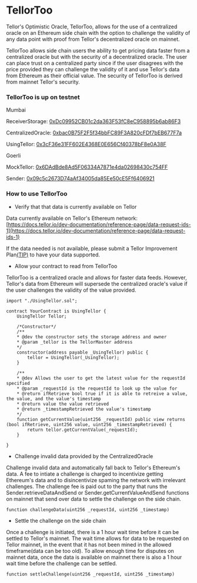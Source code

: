 # TellorToo

Tellor's Optimistic Oracle, TellorToo, allows for the use of a centralized oracle on an Ethereum side chain with the option to challenge the validity of any data point with proof from Tellor's decentralized oracle on mainnet.

TellorToo allows side chain users the ability to get pricing data faster from a centralized oracle but with the security of a decentralized oracle. The user can place trust on a centralized party since if the user disagrees with the price provided they can challenge the validity of it and use Tellor's data from Ethereum as their official value. The security of TellorToo is derived from mainnet Tellor's security.

### TellorToo is up on testnet


Mumbai

ReceiverStorage: [0xDc09952CB01c2da363F53fC8eC958895b6ab86F3](
https://mumbai-explorer.matic.today/address/0xDc09952CB01c2da363F53fC8eC958895b6ab86F3/contracts)

CentralizedOracle: [0xbac0B75F2F5f34bbFC89F3A820cFDf7bEB677F7a](
https://mumbai-explorer.matic.today/address/0xbac0B75F2F5f34bbFC89F3A820cFDf7bEB677F7a/contracts)

UsingTellor: [0x3cF36e31FF602E4368E0E656Cf40378bF8e0A38F](
https://mumbai-explorer.matic.today/address/0x3cF36e31FF602E4368E0E656Cf40378bF8e0A38F/contracts)

Goerli

MockTellor: [0x6DAdBde8Ad5F06334A7871e4da02698430c754FF](
https://goerli.etherscan.io/address/0x6DAdBde8Ad5F06334A7871e4da02698430c754FF#code)

Sender: [0x09c5c2673D74aAf34005da85Ee50cE5Ff6406921](
https://goerli.etherscan.io/address/0x09c5c2673D74aAf34005da85Ee50cE5Ff6406921#code)


### How to use TellorToo

* Verify that that data is currently available on Tellor 

Data currently available on Tellor's Ethereum network: 
[https://docs.tellor.io/dev-documentation/reference-page/data-request-ids-1](https://docs.tellor.io/dev-documentation/reference-page/data-request-ids-1)

If the data needed is not available, please submit a Tellor Improvement Plan[(TIP)](https://github.com/tellor-io/TIPs) to have your data supported. 

* Allow your contract to read from TellorToo

TellorToo is a centralized oracle and allows for faster data feeds. However, Tellor's data from Ethereum will supersede the centralized oracle's value if the user challenges the validity of the value provided. 

```solidity
import "./UsingTellor.sol";

contract YourContract is UsingTellor {
    UsingTellor Tellor;

    /*Constructor*/
    /**
    * @dev the constructor sets the storage address and owner
    * @param _tellor is the TellorMaster address
    */
    constructor(address payable _UsingTellor) public {
        tellor = UsingTellor(_UsingTellor);
    }
	
    /**
    * @dev Allows the user to get the latest value for the requestId specified
    * @param _requestId is the requestId to look up the value for
    * @return ifRetrieve bool true if it is able to retreive a value, the value, and the value's timestamp
    * @return value the value retrieved
    * @return _timestampRetrieved the value's timestamp
    */
    function getCurrentValue(uint256 _requestId) public view returns (bool ifRetrieve, uint256 value, uint256 _timestampRetrieved) {
        return tellor.getCurrentValue(_requestId);
    }

}
```

* Challenge invalid data provided by the CentralizedOracle

Challenge invalid data and automatically fall back to Tellor's Ethereum's data. A fee to intiate a challenge is charged to incentivize getting Ethereum's data and to disincentivize spaming the network with irrelevant challenges. The challenge fee is paid out to the party that runs the Sender.retrieveDataAndSend or Sender.getCurrentValueAndSend functions on mainnet that send over data to settle the challenge on the side chain. 

```solidity
function challengeData(uint256 _requestId, uint256 _timestamp)
```

* Settle the challenge on the side chain

Once a challenge is initiated, there is a 1 hour wait time before it can be settled to Tellor's mainnet. The wait time allows for data to be requested on Tellor mainnet, in the event that it has not been mined in the allowed timeframe(data can be too old). To allow enough time for disputes on mainnet data, once the data is available on mainnet there is also a 1 hour wait time before the challenge can be settled.

```solidity
function settleChallenge(uint256 _requestId, uint256 _timestamp)
```



[//]: # (### Test Environment with no bridge)
[//]: # ( receiverStorage: 0x5Bb9d21C4d665bc82AE57D399d350Dc921687e01)
[//]: # (mockTellor: 0xd6a7B42C8548C4e5A1C6DDEDCd992A3Db98D57aa)
[//]: # (mockSender: 0xcEbec024c58C4Efa41DB118D8a8Cd30B7D02247b)
[//]: # (sender: 0xB750cc8647bEBA765B63259dB9Ac326EF0335dce)
[//]: # (centralizedOracle: 0xB99FFb1009504fbfcadC442930E2D652e3BB63c9)
[//]: # (usingTellor: 0x8b2313b41b759dC6Ec6BCb77749ED5DbF451476B)
